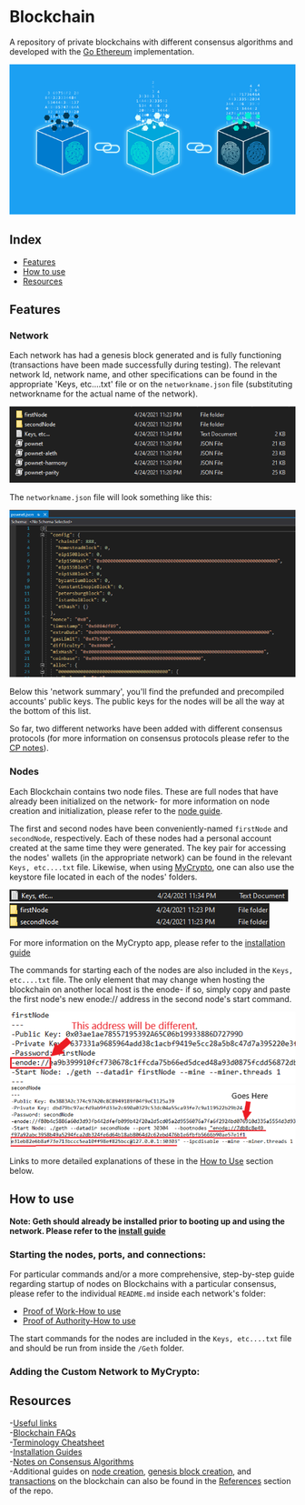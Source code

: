 # Blockchain
A repository of private blockchains with different consensus algorithms and developed with the [Go Ethereum](https://geth.ethereum.org/) implementation.

![blockchain](https://github.com/Santiago-Pedemonte/Private-Blockchains/blob/main/Screenshots/blockchain.png)

## Index

- [Features](https://github.com/Santiago-Pedemonte/Private-Blockchains#features)
- [How to use](https://github.com/Santiago-Pedemonte/Private-Blockchains#how-to-use)
- [Resources](https://github.com/Santiago-Pedemonte/Private-Blockchains#resources)

## Features

### Network

Each network has had a genesis block generated and is fully functioning (transactions have been made successfully during testing). The relevant network Id, network name, and other specifications can be found in the appropriate 'Keys, etc....txt' file or on the `networkname.json` file (substituting networkname for the actual name of the network).

![Network Files](https://github.com/Santiago-Pedemonte/Private-Blockchains/blob/main/Screenshots/networkFilesSS.png)

The `networkname.json` file will look something like this:

![Network info](https://github.com/Santiago-Pedemonte/Private-Blockchains/blob/main/Screenshots/pownetConfigSS.png)

Below this 'network summary', you'll find the prefunded and precompiled accounts' public keys. The public keys for the nodes will be all the way at the bottom of this list.

So far, two different networks have been added with different consensus protocols (for more information on consensus protocols please refer to the [CP notes](https://github.com/Santiago-Pedemonte/Private-Blockchains/blob/main/References/Notes%20on%20Different%20Consensus%20Algorithms.md)).

### Nodes

Each Blockchain contains two node files. These are full nodes that have already been initialized on the network- for more information on node creation and initialization, please refer to the [node guide](https://github.com/Santiago-Pedemonte/Private-Blockchains/blob/main/References/Node%20Creation%20and%20Initialization.md).

The first and second nodes have been conveniently-named `firstNode` and `secondNode`, respectively. Each of these nodes had a personal account created at the same time they were generated. The key pair for accessing the nodes' wallets (in the appropriate network) can be found in the relevant `Keys, etc....txt` file. Likewise, when using [MyCrypto](https://mycrypto.com/), one can also use the keystore file located in each of the nodes' folders.

![Keys,etc...](https://github.com/Santiago-Pedemonte/Private-Blockchains/blob/main/Screenshots/keyEtcSS.png)
![Node Files](https://github.com/Santiago-Pedemonte/Private-Blockchains/blob/main/Screenshots/nodeFilesSS.png)

For more information on the MyCrypto app, please refer to the [installation guide](https://github.com/Santiago-Pedemonte/Private-Blockchains/blob/main/References/Installation%20Guides.md#installing-mycrypto-desktop-app)

The commands for starting each of the nodes are also included in the `Keys, etc....txt` file. The only element that may change when hosting the blockchain on another local host is the enode- if so, simply copy and paste the first node's new enode:// address in the second node's start command.

![firstEnodeSS](https://github.com/Santiago-Pedemonte/Private-Blockchains/blob/main/Screenshots/firstEnodeSS.png)
![secondEnodeSS](https://github.com/Santiago-Pedemonte/Private-Blockchains/blob/main/Screenshots/secondEnodeSS.png)

Links to more detailed explanations of these in the [How to Use](https://github.com/Santiago-Pedemonte/Private-Blockchains#how-to-use) section below.

## How to use
**Note: Geth should already be installed prior to booting up and using the network. Please refer to the [install guide](https://github.com/Santiago-Pedemonte/Private-Blockchains/blob/main/References/Installation%20Guides.md#installing-go-ethereum-tools)**

### Starting the nodes, ports, and connections:

For particular commands and/or a more comprehensive, step-by-step guide regarding startup of nodes on Blockchains with a particular consensus, please refer to the individual `README.md` inside each network's folder:
* [Proof of Work-How to use](https://github.com/Santiago-Pedemonte/Private-Blockchains/blob/main/Proof-of-Work%20Blockchain/README.md)
* [Proof of Authority-How to use](https://github.com/Santiago-Pedemonte/Private-Blockchains/blob/main/Proof-of-Authority%20Blockchain/README.md)

The start commands for the nodes are included in the `Keys, etc....txt` file and should be run from inside the `/Geth` folder.

### Adding the Custom Network to MyCrypto:


## Resources

-[Useful links](https://github.com/Santiago-Pedemonte/Private-Blockchains/blob/main/References/Useful%20Links.md)\
-[Blockchain FAQs](https://github.com/Santiago-Pedemonte/Private-Blockchains/blob/main/References/Blockchain%20FAQ.md)\
-[Terminology Cheatsheet](https://github.com/Santiago-Pedemonte/Private-Blockchains/blob/main/References/Blockchain%20Terminology%20Cheatsheet.md)\
-[Installation Guides](https://github.com/Santiago-Pedemonte/Private-Blockchains/blob/main/References/Installation%20Guides.md)\
-[Notes on Consensus Algorithms](https://github.com/Santiago-Pedemonte/Private-Blockchains/blob/main/References/Notes%20on%20Different%20Consensus%20Algorithms.md)\
-Additional guides on [node creation](https://github.com/Santiago-Pedemonte/Private-Blockchains/blob/main/References/Node%20Creation%20and%20Initialization.md), [genesis block creation](https://github.com/Santiago-Pedemonte/Private-Blockchains/blob/main/References/Creating%20a%20Genesis%20Block.md), and [transactions](https://github.com/Santiago-Pedemonte/Private-Blockchains/blob/main/References/Transaction%20Guide.md) on the blockchain can also be found in the [References](https://github.com/Santiago-Pedemonte/Private-Blockchains/tree/main/References) section of the repo.

